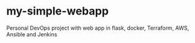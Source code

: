 # my-simple-webapp
Personal DevOps project with web app in flask, docker, Terraform, AWS, Ansible and Jenkins
